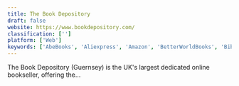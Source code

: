 ```yaml
---
title: The Book Depository
draft: false 
website: https://www.bookdepository.com/
classification: ['']
platform: ['Web']
keywords: ['AbeBooks', 'Aliexpress', 'Amazon', 'BetterWorldBooks', 'Bibliotech', 'Bookfinder', 'Elves', 'Etsy', 'GearBest', 'Google Play Books', 'Needora', 'Newegg', 'OfferUp', 'Open web market', 'Particl Marketplace', 'Piranhas', 'Unigo', 'Worldcat', 'calibre', 'eBay']
---
```

The Book Depository (Guernsey) is the UK's largest dedicated online bookseller, offering the...